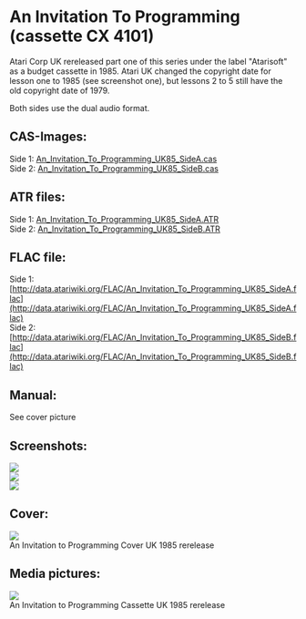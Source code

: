 # An Invitation To Programming (cassette CX 4101)  
Atari Corp UK rereleased part one of this series under the label "Atarisoft" as a budget cassette in 1985. Atari UK changed the copyright date for lesson one to 1985 (see screenshot one), but lessons 2 to 5 still have the old copyright date of 1979.  
  
Both sides use the dual audio format.  
  
## CAS-Images:  
Side 1: [An_Invitation_To_Programming_UK85_SideA.cas](attachments/An_Invitation_To_Programming_UK85_SideA.cas)  
Side 2: [An_Invitation_To_Programming_UK85_SideB.cas](attachments/An_Invitation_To_Programming_UK85_SideB.cas)  
  
## ATR files:  
Side 1: [An_Invitation_To_Programming_UK85_SideA.ATR](attachments/An_Invitation_To_Programming_UK85_SideA.ATR)  
Side 2: [An_Invitation_To_Programming_UK85_SideB.ATR](attachments/An_Invitation_To_Programming_UK85_SideB.ATR)  
  
## FLAC file:  
Side 1: [http://data.atariwiki.org/FLAC/An_Invitation_To_Programming_UK85_SideA.flac](http://data.atariwiki.org/FLAC/An_Invitation_To_Programming_UK85_SideA.flac)  
Side 2: [http://data.atariwiki.org/FLAC/An_Invitation_To_Programming_UK85_SideB.flac](http://data.atariwiki.org/FLAC/An_Invitation_To_Programming_UK85_SideB.flac)  
  
## Manual:  
See cover picture  
  
## Screenshots:  
![](attachments/An_Invitation_To_Programming_UK85_Screenshot1.jpg)  
![](attachments/An_Invitation_To_Programming_UK85_Screenshot2.jpg)  
![](attachments/An_Invitation_To_Programming_UK85_Screenshot3.jpg)  
  
## Cover:  
![](attachments/An_Invitation_To_Programming_UK85_cover.jpg)  
An Invitation to Programming Cover UK 1985 rerelease  
  
## Media pictures:  
![](attachments/An_Invitation_To_Programming_UK85_cass.jpg)  
An Invitation to Programming Cassette UK 1985 rerelease  
